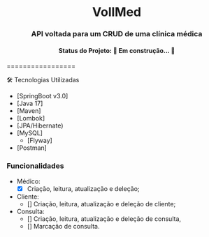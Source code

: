 <h1 align="center">VollMed</h1>
<h3 align="center">API voltada para um CRUD de uma clínica médica</h3>
<h4 align="center">Status do Projeto: 🚧  Em construção...  🚧 </h4>
=================

🛠 Tecnologias Utilizadas

<!--ts-->
   * [SpringBoot v3.0]
   * [Java 17]
   * [Maven]
   * [Lombok]
   * [JPA/Hibernate)
   * [MySQL]
      * [Flyway]
   * [Postman]
<!--te-->

### Funcionalidades
- Médico:<br>
    - [x] Criação, leitura, atualização e deleção;
- Cliente:<br>
    - []  Criação, leitura, atualização e deleção de cliente;
- Consulta:<br>
    - []  Criação, leitura, atualização e deleção de consulta,<br>
    - []  Marcação de consulta.
